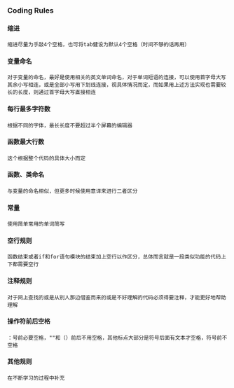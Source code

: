 ### Coding Rules

#### 缩进       
    缩进尽量为手敲4个空格，也可将tab健设为默认4个空格（时间不够的话再用）

#### 变量命名            
    对于变量的命名，最好是使用相关的英文单词命名，对于单词短语的连接，可以使用首字母大写其余小写相连，或是全部小写用下划线连接，视具体情况而定，而如果用上述方法实现也需要较长的长度，则通过首字母大写直接相连

#### 每行最多字符数        
    根据不同的字体，最长长度不要超过半个屏幕的编辑器

#### 函数最大行数          
    这个根据整个代码的具体大小而定

#### 函数、类命名          
    与变量的命名相似，但更多时候使用意译来进行二者区分

#### 常量        
    使用简单常用的单词简写

#### 空行规则        
    函数结束或者if和for语句模块的结束加上空行以作区分，总体而言就是一段类似功能的代码上下都需要空行

#### 注释规则           
    对于网上查找的或是从别人那边借鉴而来的或是不好理解的代码必须得要注释，才能更好地帮助理解

#### 操作符前后空格           
    ：号前必要空格，""和（）前后不用空格，其他标点大部分是符号后面有文本才空格，符号前不空格

#### 其他规则          
    在不断学习的过程中补充

